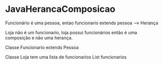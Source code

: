 # JavaHerancaComposicao

 Funcionário é uma pessoa, entao funcionario extends pessoa  --> Herança

 Loja não é um funcionario, loja possui funcionários então é uma composição e não uma herança.
 

Classe Funcionario extends Pessoa 


Classe Loja tem uma lista de funcionarios
List<Funcionario> funcionarios

